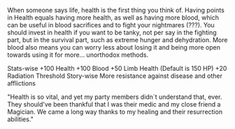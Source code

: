 When someone says life, health is the first thing you think of. Having points in Health equals having more health, as well as having more blood, which can be useful in blood sacrifices and to fight your nightmares (???). You should invest in health if you want to be tanky, not per say in the fighting part, but in the survival part, such as extreme hunger and dehydration. More blood also means you can worry less about losing it and being more open towards using it for more... unorthodox methods.

Stats-wise
	+100 Health
	+100 Blood
	+50 Limb Health (Default is 150 HP)
	+20 Radiation Threshold
Story-wise 
	More resistance against disease and other afflictions


"Health is so vital, and yet my party members didn´t understand that, ever. They should've been thankful that I was their medic and my close friend a Magician. We came a long way thanks to my healing and their resurrection abilities."